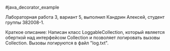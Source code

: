 #java_decorator_example

Лабораторная работа 3, вариант 5, выполнил Кандрин Алексей, студент группы 382008-1.

Краткое описание: Написан класс LoggableCollection, который является оберткой над интерфейсом Collection и позволяет логировать вызовы Collection. Вызовы логируются в файл "log.txt".